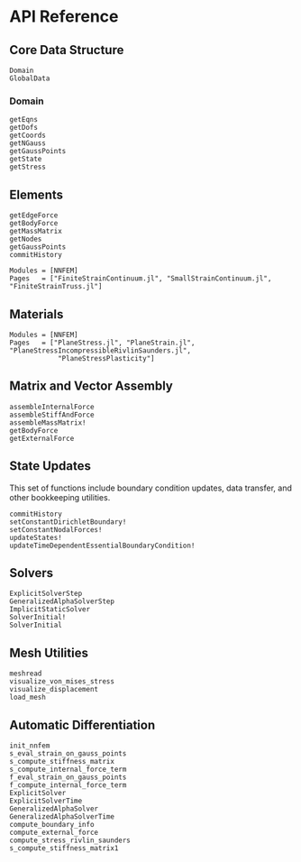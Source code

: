 # API Reference

## Core Data Structure
```@docs
Domain
GlobalData
```

### Domain 
```@docs 
getEqns
getDofs
getCoords
getNGauss
getGaussPoints
getState
getStress
```

## Elements

```@docs
getEdgeForce
getBodyForce
getMassMatrix
getNodes
getGaussPoints
commitHistory
```

```@autodocs
Modules = [NNFEM]
Pages   = ["FiniteStrainContinuum.jl", "SmallStrainContinuum.jl", "FiniteStrainTruss.jl"]
```


## Materials

```@autodocs
Modules = [NNFEM]
Pages   = ["PlaneStress.jl", "PlaneStrain.jl", "PlaneStressIncompressibleRivlinSaunders.jl",
            "PlaneStressPlasticity"]
```

## Matrix and Vector Assembly
```@docs
assembleInternalForce
assembleStiffAndForce
assembleMassMatrix!
getBodyForce
getExternalForce
```

## State Updates

This set of functions include boundary condition updates, data transfer, and other bookkeeping utilities.

```@docs
commitHistory
setConstantDirichletBoundary!
setConstantNodalForces!
updateStates!
updateTimeDependentEssentialBoundaryCondition!
```

## Solvers

```@docs
ExplicitSolverStep
GeneralizedAlphaSolverStep
ImplicitStaticSolver
SolverInitial!
SolverInitial
```


## Mesh Utilities

```@docs
meshread
visualize_von_mises_stress
visualize_displacement
load_mesh
```

## Automatic Differentiation
```@docs
init_nnfem
s_eval_strain_on_gauss_points
s_compute_stiffness_matrix
s_compute_internal_force_term
f_eval_strain_on_gauss_points
f_compute_internal_force_term
ExplicitSolver
ExplicitSolverTime
GeneralizedAlphaSolver
GeneralizedAlphaSolverTime
compute_boundary_info
compute_external_force
compute_stress_rivlin_saunders
s_compute_stiffness_matrix1
```